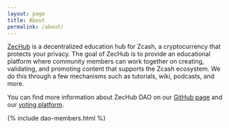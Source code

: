 ```yaml
---
layout: page
title: About
permalink: /about/
---
```


[ZecHub](https://zechub.org/) is a decentralized education hub for Zcash, a cryptocurrency that protects your privacy. The goal of ZecHub is to provide an educational platform where community members can work together on creating, validating, and promoting content that supports the Zcash ecosystem. We do this through a few mechanisms such as tutorials, wiki, podcasts, and more.

You can find more information about ZecHub DAO on our [GitHub page](https://repo.zechub.org/) and our [voting platform](https://vote.zechub.org/).

<link rel="stylesheet" href="{{ '/assets/cards.css' | relative_url }}">
{% include dao-members.html %}